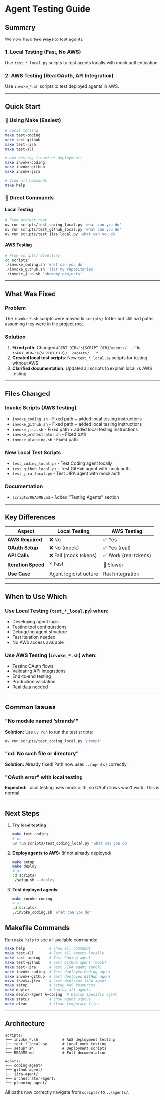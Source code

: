 # Agent Testing Guide

## Summary

We now have **two ways** to test agents:

### 1. Local Testing (Fast, No AWS)
Use `test_*_local.py` scripts to test agents locally with mock authentication.

### 2. AWS Testing (Real OAuth, API Integration)
Use `invoke_*.sh` scripts to test deployed agents in AWS.

---

## Quick Start

### 🚀 Using Make (Easiest)
```bash
# Local testing
make test-coding
make test-github
make test-jira
make test-all

# AWS testing (requires deployment)
make invoke-coding
make invoke-github
make invoke-jira

# View all commands
make help
```

### 📝 Direct Commands

#### Local Testing
```bash
# From project root
uv run scripts/test_coding_local.py 'what can you do'
uv run scripts/test_github_local.py 'what can you do'
uv run scripts/test_jira_local.py 'what can you do'
```

#### AWS Testing
```bash
# From scripts/ directory
cd scripts/
./invoke_coding.sh 'what can you do'
./invoke_github.sh 'list my repositories'
./invoke_jira.sh 'show my projects'
```

---

## What Was Fixed

### Problem
The `invoke_*.sh` scripts were moved to `scripts/` folder but still had paths assuming they were in the project root.

### Solution
1. **Fixed path**: Changed `AGENT_DIR="${SCRIPT_DIR}/agents/..."` to `AGENT_DIR="${SCRIPT_DIR}/../agents/..."`
2. **Created local test scripts**: New `test_*_local.py` scripts for testing without AWS
3. **Clarified documentation**: Updated all scripts to explain local vs AWS testing

---

## Files Changed

### Invoke Scripts (AWS Testing)
- `invoke_coding.sh` - Fixed path + added local testing instructions
- `invoke_github.sh` - Fixed path + added local testing instructions
- `invoke_jira.sh` - Fixed path + added local testing instructions
- `invoke_orchestrator.sh` - Fixed path
- `invoke_planning.sh` - Fixed path

### New Local Test Scripts
- `test_coding_local.py` - Test Coding agent locally
- `test_github_local.py` - Test GitHub agent with mock auth
- `test_jira_local.py` - Test JIRA agent with mock auth

### Documentation
- `scripts/README.md` - Added "Testing Agents" section

---

## Key Differences

| Aspect | Local Testing | AWS Testing |
|--------|--------------|-------------|
| **AWS Required** | ❌ No | ✅ Yes |
| **OAuth Setup** | ❌ No (mock) | ✅ Yes (real) |
| **API Calls** | ❌ Fail (mock tokens) | ✅ Work (real tokens) |
| **Iteration Speed** | ⚡ Fast | 🐢 Slower |
| **Use Case** | Agent logic/structure | Real integration |

---

## When to Use Which

### Use Local Testing (`test_*_local.py`) when:
- Developing agent logic
- Testing tool configurations
- Debugging agent structure
- Fast iteration needed
- No AWS access available

### Use AWS Testing (`invoke_*.sh`) when:
- Testing OAuth flows
- Validating API integrations
- End-to-end testing
- Production validation
- Real data needed

---

## Common Issues

### "No module named 'strands'"
**Solution:** Use `uv run` to run the test scripts:
```bash
uv run scripts/test_coding_local.py 'prompt'
```

### "cd: No such file or directory"
**Solution:** Already fixed! Path now uses `../agents/` correctly.

### "OAuth error" with local testing
**Expected:** Local testing uses mock auth, so OAuth flows won't work. This is normal.

---

## Next Steps

1. **Try local testing:**
   ```bash
   make test-coding
   # or
   uv run scripts/test_coding_local.py 'what can you do'
   ```

2. **Deploy agents to AWS:** (if not already deployed)
   ```bash
   make setup
   make deploy
   # or
   cd scripts/
   ./setup.sh --deploy
   ```

3. **Test deployed agents:**
   ```bash
   make invoke-coding
   # or
   cd scripts/
   ./invoke_coding.sh 'what can you do'
   ```

## Makefile Commands

Run `make help` to see all available commands:

```bash
make help           # Show all commands
make test-all       # Test all agents locally
make test-coding    # Test Coding agent
make test-github    # Test GitHub agent (mock)
make test-jira      # Test JIRA agent (mock)
make invoke-coding  # Test deployed Coding agent
make invoke-github  # Test deployed GitHub agent
make invoke-jira    # Test deployed JIRA agent
make setup          # Setup AWS resources
make deploy         # Deploy all agents
make deploy-agent A=coding  # Deploy specific agent
make status         # Show agent status
make clean          # Clean temporary files
```

---

## Architecture

```
scripts/
├── invoke_*.sh           # AWS deployment testing
├── test_*_local.py       # Local mock testing
├── setup*.sh             # Deployment scripts
└── README.md             # Full documentation

agents/
├── coding-agent/
├── github-agent/
├── jira-agent/
├── orchestrator-agent/
└── planning-agent/
```

All paths now correctly navigate from `scripts/` to `../agents/`.

